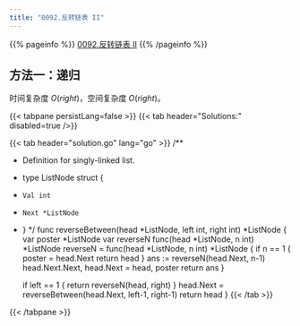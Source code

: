 ```yaml
---
title: "0092.反转链表 II"
---
```


{{% pageinfo %}}
[0092.反转链表 II](https://leetcode.cn/problems/reverse-linked-list-ii/)
{{% /pageinfo %}}

## 方法一：递归

时间复杂度 $O(right)$，空间复杂度 $O(right)$。

{{< tabpane persistLang=false >}}
{{< tab header="Solutions:" disabled=true />}}

{{< tab header="solution.go" lang="go" >}}
/**
 * Definition for singly-linked list.
 * type ListNode struct {
 *     Val int
 *     Next *ListNode
 * }
 */
func reverseBetween(head *ListNode, left int, right int) *ListNode {
	var poster *ListNode
	var reverseN func(head *ListNode, n int) *ListNode
	reverseN = func(head *ListNode, n int) *ListNode {
		if n == 1 {
			poster = head.Next
			return head
		}
		ans := reverseN(head.Next, n-1)
		head.Next.Next, head.Next = head, poster
		return ans
	}

	if left == 1 {
		return reverseN(head, right)
	}
	head.Next = reverseBetween(head.Next, left-1, right-1)
	return head
}
{{< /tab >}}

{{< /tabpane >}}
